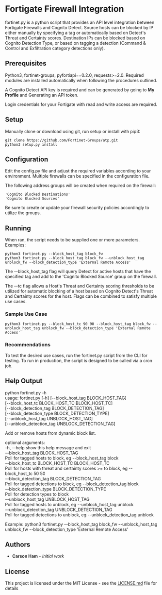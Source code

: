 # Fortigate Firewall Integration

fortinet.py is a python script that provides an API level integration between Fortigate Firewalls and Cognito Detect.
Source hosts can be blocked by IP either manually by specifying a tag or automatically based on Detect's Threat and 
Certainty scores.
Destination IPs can be blocked based on Cognito Detection Type, or based on tagging a detection (Command & Control and 
Exfiltration category detections only). 

## Prerequisites

Python3, fortinet-groups, pyfortiapi==0.2.0, requests>=2.0.
Required modules are installed automatically when following the procedures outlined.  

A Cognito Detect API key is required and can be generated by going to **My Profile** and Generating an API token. 

Login credentials for your Fortigate with read and write access are required.

## Setup
Manually clone or download using git, run setup or install with pip3:
```
git clone https://github.com/Fortinet-Groups/atp.git
python3 setup.py install
```


## Configuration
Edit the config.py file and adjust the required variables according to your environment. Multiple firewalls can be 
specified in the configuration file.

The following address groups will be created when required on the firewall:
```
'Cognito Blocked Destinations'
'Cognito Blocked Sources'
```
Be sure to create or update your firewall security policies accordingly to utilize the groups.

## Running

When ran, the script needs to be supplied one or more parameters.  Examples:


```
python3 fortinet.py --block_host_tag block_fw
python3 fortinet.py --block_host_tag block_fw --unblock_host_tag unblock_fw --block_detection_type 'External Remote Access'
```

The --block_host_tag flag will query Detect for active hosts that have the specified tag and add to the 'Cognito
Blocked Source' group on the firewall.  

The --tc flag allows a Host's Threat and Certainty scoring thresholds to be utilized for automatic blocking of a host
based on Cognito Detect's Threat and Certainty scores for the host.  Flags can be combined to satisfy multiple use cases.

### Sample Use Case
```
python3 fortinet.py --block_host_tc 90 90 --block_host_tag block_fw --unblock_host_tag unblock_fw --block_detection_type 'External Remote Access'
```
 

### Recommendations
To test the desired use cases, run the fortinet.py script from the CLI for testing.  To run in production, the script 
is designed to be called via a cron job.
 
 
## Help Output
python fortinet.py -h  
usage: fortinet.py [-h] [--block_host_tag BLOCK_HOST_TAG]  
                   [--block_host_tc BLOCK_HOST_TC BLOCK_HOST_TC]  
                   [--block_detection_tag BLOCK_DETECTION_TAG]  
                   [--block_detection_type BLOCK_DETECTION_TYPE]  
                   [--unblock_host_tag UNBLOCK_HOST_TAG]  
                   [--unblock_detection_tag UNBLOCK_DETECTION_TAG]  

Add or remove hosts from dynamic block list.  

optional arguments:  
  -h, --help            show this help message and exit  
  --block_host_tag BLOCK_HOST_TAG  
                        Poll for tagged hosts to block, eg --block_host_tag block  
  --block_host_tc BLOCK_HOST_TC BLOCK_HOST_TC  
                        Poll for hosts with threat and certainty scores >= to block, eg --block_host_tc 50 50  
  --block_detection_tag BLOCK_DETECTION_TAG  
                        Poll for tagged detections to block, eg --block_detection_tag block  
  --block_detection_type BLOCK_DETECTION_TYPE  
                        Poll for detection types to block  
  --unblock_host_tag UNBLOCK_HOST_TAG  
                        Poll for tagged hosts to unblock, eg --unblock_host_tag unblock  
  --unblock_detection_tag UNBLOCK_DETECTION_TAG  
                        Poll for tagged detections to unblock, eg --unblock_detection_tag unblock  

Example: python3 fortinet.py --block_host_tag block_fw --unblock_host_tag unblock_fw 
--block_detection_type  'External Remote Access'  



## Authors

* **Carson Ham** - *Initial work*

## License

This project is licensed under the MIT License - see the [LICENSE.md](LICENSE.md) file for details
